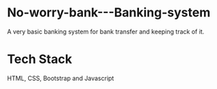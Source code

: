 # No-worry-bank---Banking-system
A very basic banking system for bank transfer and keeping track of it.

# Tech Stack
HTML, CSS, Bootstrap and Javascript

